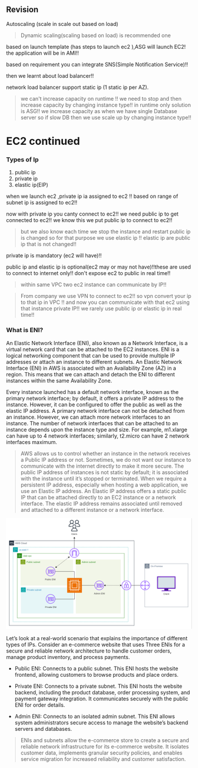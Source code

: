 ## Revision

Autoscaling (scale in scale out based on load)

>Dynamic scaling(scaling based on load) is recommended one

based on launch template (has steps to launch ec2 ),ASG will launch EC2! the application will be in AMI!!

based on requirement you can integrate SNS(Simple Notification Service)!!

then we learnt about load balancer!! 

network load balancer support static ip (1 static ip per AZ).

> we can't increase capacity on runtime !! we need to stop and then increase capacity by changing instance type!! in runtime only solution is ASG!! we increase capacity as when we have single Database server so if slow DB then we use scale up by changing instance type!!

# EC2 continued

### Types of Ip

1. public ip
2. private ip
3. elastic ip(EIP)

when we launch ec2 ,private ip ia assigned to ec2 !! based on range of subnet ip is assigned to ec2!!

now with private ip you canty connect to ec2!! we need public ip to get connected to ec2!!
we know this we put public ip to connect to ec2!!

> but we also know each time we stop the instance and restart public ip is changed so for that purpose we use elastic ip !! elastic ip are public ip that is not changed!!

private ip is mandatory (ec2 will have)!!

public ip and elastic ip is optional(ec2 may or may not have)!!these are used to connect to internet only!! don't expose ec2 to public in real time!!

>within same  VPC two ec2 instance can communicate by IP!!

>From company we use VPN to connect to ec2!! so vpn convert your ip to that ip in VPC !! and now you can communicate with that ec2 using that instance private IP!! we rarely use public ip or elastic ip in real time!!

### What is ENI? 
An Elastic Network Interface (ENI), also known as a Network Interface, is a virtual network card that can be attached to the EC2 instances. ENI is a logical networking component that can be used to provide multiple IP addresses or attach an instance to different subnets. An Elastic Network Interface (ENI) in AWS is associated with an Availability Zone (AZ) in a region. This means that we can attach and detach the ENI to different instances within the same Availability Zone.

Every instance launched has a default network interface, known as the primary network interface; by default, it offers a private IP address to the instance. However, it can be configured to offer the public as well as the elastic IP address. A primary network interface can not be detached from an instance. However, we can attach more network interfaces to an instance. The number of network interfaces that can be attached to an instance depends upon the instance type and size. For example, m1.xlarge can have up to 4 network interfaces; similarly, t2.micro can have 2 network interfaces maximum.

>AWS allows us to control whether an instance in the network receives a Public IP address or not. Sometimes, we do not want our instance to communicate with the internet directly to make it more secure. The public IP address of instances is not static by default; it is associated with the instance until it’s stopped or terminated. When we require a persistent IP address, especially when hosting a web application, we use an Elastic IP address. An Elastic IP address offers a static public IP that can be attached directly to an EC2 instance or a network interface. The elastic IP address remains associated until removed and attached to a different instance or a network interface.

![alt text](image.png)

Let’s look at a real-world scenario that explains the importance of different types of IPs. Consider an e-commerce website that uses Three ENIs for a secure and reliable network architecture to handle customer orders, manage product inventory, and process payments.

- Public ENI: Connects to a public subnet. This ENI hosts the website frontend, allowing customers to browse products and place orders.

- Private ENI: Connects to a private subnet. This ENI hosts the website backend, including the product database, order processing system, and payment gateway integration. It communicates securely with the public ENI for order details.

- Admin ENI: Connects to an isolated admin subnet. This ENI allows system administrators secure access to manage the website’s backend servers and databases.

>ENIs and subnets allow the e-commerce store to create a secure and reliable network infrastructure for its e-commerce website. It isolates customer data, implements granular security policies, and enables service migration for increased reliability and customer satisfaction.